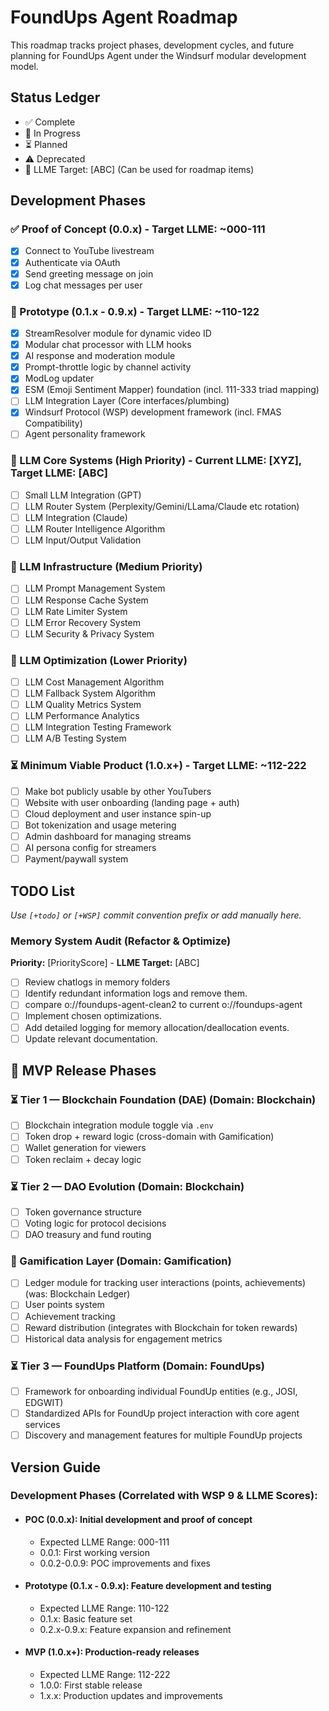 # FoundUps Agent Roadmap

This roadmap tracks project phases, development cycles, and future planning for FoundUps Agent under the Windsurf modular development model.

## Status Ledger
- ✅ Complete
- 🔄 In Progress
- ⏳ Planned
- ⚠️ Deprecated
- 🧬 LLME Target: [ABC] (Can be used for roadmap items)

## Development Phases

### ✅ Proof of Concept (0.0.x) - Target LLME: ~000-111
- [x] Connect to YouTube livestream
- [x] Authenticate via OAuth
- [x] Send greeting message on join
- [x] Log chat messages per user

### 🔄 Prototype (0.1.x - 0.9.x) - Target LLME: ~110-122
- [x] StreamResolver module for dynamic video ID
- [x] Modular chat processor with LLM hooks
- [x] AI response and moderation module
- [x] Prompt-throttle logic by channel activity
- [x] ModLog updater
- [x] ESM (Emoji Sentiment Mapper) foundation (incl. 111-333 triad mapping)
- [ ] LLM Integration Layer (Core interfaces/plumbing)
- [x] Windsurf Protocol (WSP) development framework (incl. FMAS Compatibility)
- [ ] Agent personality framework

### 🔄 LLM Core Systems (High Priority) - Current LLME: [XYZ], Target LLME: [ABC]
- [ ] Small LLM Integration (GPT)
- [ ] LLM Router System (Perplexity/Gemini/LLama/Claude etc rotation)
- [ ] LLM Integration (Claude)
- [ ] LLM Router Intelligence Algorithm
- [ ] LLM Input/Output Validation

### 🔄 LLM Infrastructure (Medium Priority)
- [ ] LLM Prompt Management System
- [ ] LLM Response Cache System
- [ ] LLM Rate Limiter System
- [ ] LLM Error Recovery System
- [ ] LLM Security & Privacy System

### 🔄 LLM Optimization (Lower Priority)
- [ ] LLM Cost Management Algorithm
- [ ] LLM Fallback System Algorithm
- [ ] LLM Quality Metrics System
- [ ] LLM Performance Analytics
- [ ] LLM Integration Testing Framework
- [ ] LLM A/B Testing System

### ⏳ Minimum Viable Product (1.0.x+) - Target LLME: ~112-222
- [ ] Make bot publicly usable by other YouTubers
- [ ] Website with user onboarding (landing page + auth)
- [ ] Cloud deployment and user instance spin-up
- [ ] Bot tokenization and usage metering
- [ ] Admin dashboard for managing streams
- [ ] AI persona config for streamers
- [ ] Payment/paywall system

## TODO List
*Use `[+todo]` or `[+WSP]` commit convention prefix or add manually here.*

### Memory System Audit (Refactor & Optimize)
**Priority:** [PriorityScore] - **LLME Target:** [ABC]
- [ ] Review chatlogs in memory folders
- [ ] Identify redundant information logs and remove them.
- [ ] compare o://foundups-agent-clean2 to current o://foundups-agent
- [ ] Implement chosen optimizations.
- [ ] Add detailed logging for memory allocation/deallocation events.
- [ ] Update relevant documentation.

## 🧩 MVP Release Phases

### ⏳ Tier 1 — Blockchain Foundation (DAE) (Domain: Blockchain)
- [ ] Blockchain integration module toggle via `.env`
- [ ] Token drop + reward logic (cross-domain with Gamification)
- [ ] Wallet generation for viewers
- [ ] Token reclaim + decay logic

### ⏳ Tier 2 — DAO Evolution (Domain: Blockchain)
- [ ] Token governance structure
- [ ] Voting logic for protocol decisions
- [ ] DAO treasury and fund routing

### 🔄 Gamification Layer (Domain: Gamification)
- [ ] Ledger module for tracking user interactions (points, achievements) (was: Blockchain Ledger)
- [ ] User points system
- [ ] Achievement tracking
- [ ] Reward distribution (integrates with Blockchain for token rewards)
- [ ] Historical data analysis for engagement metrics

### ⏳ Tier 3 — FoundUps Platform (Domain: FoundUps)
- [ ] Framework for onboarding individual FoundUp entities (e.g., JOSI, EDGWIT)
- [ ] Standardized APIs for FoundUp project interaction with core agent services
- [ ] Discovery and management features for multiple FoundUp projects

## Version Guide
### Development Phases (Correlated with WSP 9 & LLME Scores):
- #### POC (0.0.x): Initial development and proof of concept
  - Expected LLME Range: 000-111
  - 0.0.1: First working version
  - 0.0.2-0.0.9: POC improvements and fixes
- #### Prototype (0.1.x - 0.9.x): Feature development and testing
  - Expected LLME Range: 110-122
  - 0.1.x: Basic feature set
  - 0.2.x-0.9.x: Feature expansion and refinement
- #### MVP (1.0.x+): Production-ready releases
  - Expected LLME Range: 112-222
  - 1.0.0: First stable release
  - 1.x.x: Production updates and improvements 